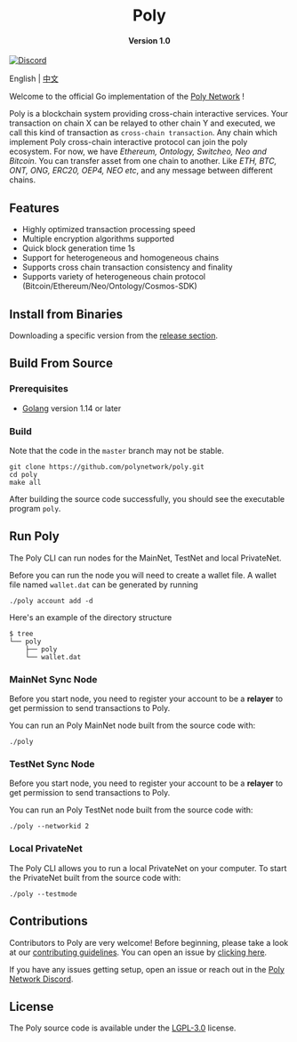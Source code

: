 
<h1 align="center">Poly</h1>
<h4 align="center">Version 1.0 </h4>

[![Discord](https://img.shields.io/discord/714677576194457602.svg)](https://discord.gg/y6MuEnq)

English | [中文](README_CN.md)

Welcome to the official Go implementation of the [Poly Network](https://www.poly.network/) !

Poly is a blockchain system providing cross-chain interactive services. Your transaction on chain X can be relayed to other chain Y and executed, we call this kind of transaction as `cross-chain transaction`. Any chain which implement Poly cross-chain interactive protocol can join the poly ecosystem. For now, we have *Ethereum, Ontology, Switcheo, Neo and Bitcoin*. You can transfer asset from one chain to another. Like *ETH, BTC, ONT, ONG, ERC20, OEP4, NEO etc*, and any message between different chains.

## Features
- Highly optimized transaction processing speed
- Multiple encryption algorithms supported
- Quick block generation time 1s
- Support for heterogeneous and homogeneous chains
- Supports cross chain transaction consistency and finality
- Supports variety of heterogeneous chain protocol (Bitcoin/Ethereum/Neo/Ontology/Cosmos-SDK)

## Install from Binaries

Downloading a specific version from the [release section](https://github.com/polynetwork/poly/releases).

## Build From Source

### Prerequisites

- [Golang](https://golang.org/doc/install) version 1.14 or later

### Build

Note that the code in the `master` branch may not be stable.

```shell
git clone https://github.com/polynetwork/poly.git
cd poly
make all
```

After building the source code successfully, you should see the executable program `poly`. 

## Run Poly

The Poly CLI can run nodes for the MainNet, TestNet and local PrivateNet. 

Before you can run the node you will need to create a wallet file. A wallet file named `wallet.dat` can be generated by running

```shell
./poly account add -d
```

Here's an example of the directory structure

``` shell
$ tree
└── poly
    ├── poly
    └── wallet.dat
```

### MainNet Sync Node

Before you start node, you need to register your account to be a **relayer** to get permission to send transactions to Poly. 

You can run an Poly MainNet node built from the source code with:

```shell
./poly
```

### TestNet Sync Node

Before you start node, you need to register your account to be a **relayer** to get permission to send transactions to Poly. 

You can run an Poly TestNet node built from the source code with:

```shell
./poly --networkid 2 
```

### Local PrivateNet

The Poly CLI allows you to run a local PrivateNet on your computer. To start the PrivateNet built from the source code with:

```
./poly --testmode  
```

## Contributions

Contributors to Poly are very welcome! Before beginning, please take a look at our [contributing guidelines](CONTRIBUTING.md). You can open an issue by [clicking here](https://github.com/polynetwork/poly/issues/new).

If you have any issues getting setup, open an issue or reach out in the [Poly Network Discord](https://discord.gg/y6MuEnq).

## License

The Poly source code is available under the [LGPL-3.0](LICENSE) license.